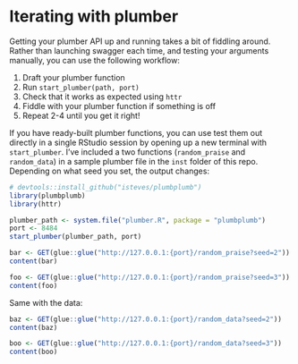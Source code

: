 
# Iterating with plumber

Getting your plumber API up and running takes a bit of fiddling around.
Rather than launching swagger each time, and testing your arguments
manually, you can use the following workflow:

1.  Draft your plumber function
2.  Run `start_plumber(path, port)`
3.  Check that it works as expected using `httr`
4.  Fiddle with your plumber function if something is off
5.  Repeat 2-4 until you get it right\!

If you have ready-built plumber functions, you can use test them out
directly in a single RStudio session by opening up a new terminal with
`start_plumber`. I’ve included a two functions (`random_praise` and
`random_data`) in a sample plumber file in the `inst` folder of this
repo. Depending on what seed you set, the output changes:

``` r
# devtools::install_github("isteves/plumbplumb")
library(plumbplumb) 
library(httr)

plumber_path <- system.file("plumber.R", package = "plumbplumb")
port <- 8484
start_plumber(plumber_path, port)

bar <- GET(glue::glue("http://127.0.0.1:{port}/random_praise?seed=2"))
content(bar)

foo <- GET(glue::glue("http://127.0.0.1:{port}/random_praise?seed=3"))
content(foo)
```

Same with the data:

``` r
baz <- GET(glue::glue("http://127.0.0.1:{port}/random_data?seed=2"))
content(baz)

boo <- GET(glue::glue("http://127.0.0.1:{port}/random_data?seed=3"))
content(boo)
```

